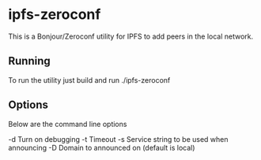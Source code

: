 # ipfs-zeroconf

This is a Bonjour/Zeroconf utility for IPFS to add peers in the local network. 

## Running 

To run the utility just build and run ./ipfs-zeroconf 

## Options

Below are the command line options

  -d Turn on debugging
  -t <int> Timeout
  -s <string> Service string to be used when announcing
  -D <string> Domain to announced on (default is local)


